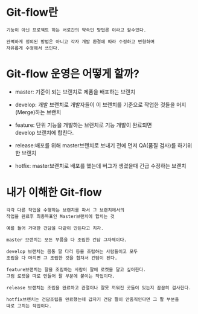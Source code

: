# Git-flow란
    기능이 아닌 프로젝트 하는 서로간의 약속인 방법론 이라고 할수있다.
    
    완벽하게 정의된 방법은 아니고 각자 개발 환경에 따라 수정하고 변형하며
    자유롭게 수정해서 쓰인다.

# Git-flow 운영은 어떻게 할까?

+ master: 기준이 되는 브랜치로 제품을 배포하는 브랜치

+ develop: 개발 브랜치로 개발자들이 이 브랜치를 기준으로 작업한 것들을 머지(Merge)하는 브랜치

+ feature: 단위 기능을 개발하는 브랜치로 기능 개발이 완료되면  
develop 브랜치에 합친다.

+ release:배포를 위해 master브랜치로 보내기 전에 먼저 QA(품질 검사)를 하기위한
브랜치

+ hotfix: master브랜치로 배포를 했는데 버그가 생겼을때 긴급 수정하는 브랜치

# 내가 이해한 Git-flow
    각각 다른 작업을 수행하는 브랜치를 파서 그 브랜치에서의
    작업을 완료후 최종목표인 Master브랜치에 합치는 것

    예를 들어 거대한 건담을 다같이 만든다고 치자.

    master 브랜치는 모든 부품을 다 조립한 건담 그자체이다.

    develop 브랜치는 몸통 팔 다리 등을 조립하는 사람들이고 모두
    조립을 다 마치면 그 조립한 것을 합쳐서 건담이 된다.

    feature브랜치는 팔을 조립하는 사람이 팔에 로켓을 달고 싶어한다.
    그럼 로켓을 따로 만들어 팔 부분에 붙이는 작업이다.

    release 브랜치는 조립을 완료하고 관절이나 잘못 끼워진 곳들이 있는지 꼼꼼히 검사한다.

    hotfix브랜치는 건담조립을 완료했는데 갑자기 건담 팔이 안움직인다면 그 팔 부분을
    따로 고치는 작업이다.